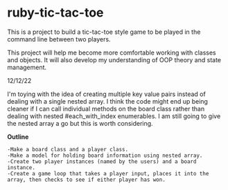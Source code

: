 # ruby-tic-tac-toe

This is a project to build a tic-tac-toe style game to be played in the command line between two players.

This project will help me become more comfortable working with classes and objects. It will also develop my understanding of OOP theory and state management.

12/12/22

I'm toying with the idea of creating multiple key value pairs instead of dealing with a single nested array. I think the code might end up being cleaner if I can call individual methods on the board class rather than dealing with nested #each_with_index enumerables. I am still going to give the nested array a go but this is worth considering.

**Outline**

    -Make a board class and a player class.
    -Make a model for holding board information using nested array.
    -Create two player instances (named by the users) and a board instance.
    -Create a game loop that takes a player input, places it into the array, then checks to see if either player has won.
